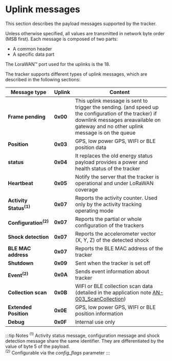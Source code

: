 # Uplink messages

 This section describes the payload messages supported by the tracker.

 Unless otherwise specified, all values are transmitted in network byte order (MSB first). Each message is composed of two parts:
-   A common header
-   A specific data part

 The LoraWAN&trade; port used for the uplinks is the 18.

 The tracker supports different types of uplink messages, which are described in the following sections:

|  Message type      | Uplink  |   Content          |
|------------------------|-------------|------------------------|
|**Frame pending**|**0x00**|This uplink message is sent to trigger the sending. (and speed up the configuration of the tracker) if downlink messages areavailable on gateway and no other uplink message is on the queue|
|**Position**          |  **0x03**    |GPS, low power GPS, WIFI or BLE position data|
|**status**            |  **0x04**    |It replaces the old energy status payload provides a power and health status of the tracker|
|**Heartbeat**         |  **0x05**    |Notify the server that the tracker is operational and under LoRaWAN coverage|
|**Activity Status<sup>(1)</sup>**|  **0x07**  |Reports the activity counter. Used only by the activity tracking operating mode|
|**Configuration<sup>(2)</sup>**  |  **0x07**  |Reports the partial or whole configuration of the trackers|
|**Shock detection**|  **0x07**  |Reports the accelerometer vector (X, Y, Z) of the detected shock|
|**BLE MAC address**     |  **0x07**  |Reports the BLE MAC address of the tracker|
|**Shutdown**          |  **0x09**    |Sent when the tracker is set off|
|**Event<sup>(2)</sup>**       |  **0x0A**    |Sends event information about tracker|
|**Collection scan**   |  **0x0B**    |WIFI or BLE collection scan data (detailed in the application note [AN-003_ScanCollection](https://actilitysa.sharepoint.com/:f:/t/aby/Evqx0qp6AQ1OqrI7-2DoIxsB1wKjLBjykfPh2p7Lo8mP7g?e=lUTAH0))|
|**Extended Position** |  **0x0E**|GPS, low power GPS, WIFI or BLE position information|
|**Debug**             |  **0x0F**    |Internal use only|

:::tip Notes
<sup>(1)</sup> Activity status message, configuration message and shock detection message share the same identifier. They are differentiated by the value of byte 5 of the payload. <br />
<sup>(2)</sup> Configurable via the *config_flags* parameter
:::